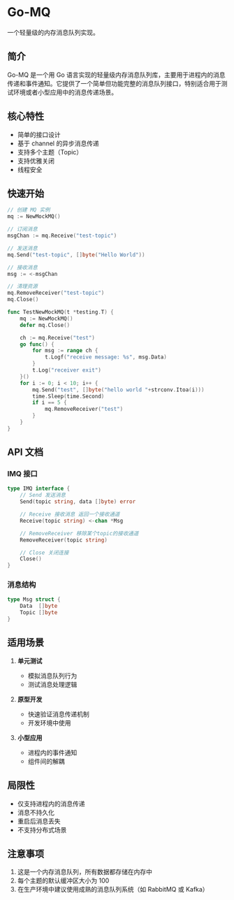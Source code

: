 # Go-MQ

一个轻量级的内存消息队列实现。

## 简介

Go-MQ 是一个用 Go 语言实现的轻量级内存消息队列库，主要用于进程内的消息传递和事件通知。它提供了一个简单但功能完整的消息队列接口，特别适合用于测试环境或者小型应用中的消息传递场景。


## 核心特性

- 简单的接口设计
- 基于 channel 的异步消息传递
- 支持多个主题（Topic）
- 支持优雅关闭
- 线程安全

## 快速开始

```go
// 创建 MQ 实例
mq := NewMockMQ()

// 订阅消息
msgChan := mq.Receive("test-topic")

// 发送消息
mq.Send("test-topic", []byte("Hello World"))

// 接收消息
msg := <-msgChan

// 清理资源
mq.RemoveReceiver("test-topic")
mq.Close()
```

```go
func TestNewMockMQ(t *testing.T) {
	mq := NewMockMQ()
	defer mq.Close()

	ch := mq.Receive("test")
	go func() {
		for msg := range ch {
			t.Logf("receive message: %s", msg.Data)
		}
		t.Log("receiver exit")
	}()
	for i := 0; i < 10; i++ {
		mq.Send("test", []byte("hello world "+strconv.Itoa(i)))
		time.Sleep(time.Second)
		if i == 5 {
			mq.RemoveReceiver("test")
		}
	}
}
```

## API 文档

### IMQ 接口

```go
type IMQ interface {
    // Send 发送消息
    Send(topic string, data []byte) error

    // Receive 接收消息 返回一个接收通道
    Receive(topic string) <-chan *Msg

    // RemoveReceiver 移除某个topic的接收通道
    RemoveReceiver(topic string)

    // Close 关闭连接
    Close()
}
```

### 消息结构

```go
type Msg struct {
    Data  []byte
    Topic []byte
}
```

## 适用场景

1. **单元测试**
   - 模拟消息队列行为
   - 测试消息处理逻辑

2. **原型开发**
   - 快速验证消息传递机制
   - 开发环境中使用

3. **小型应用**
   - 进程内的事件通知
   - 组件间的解耦

## 局限性

- 仅支持进程内的消息传递
- 消息不持久化
- 重启后消息丢失
- 不支持分布式场景

## 注意事项

1. 这是一个内存消息队列，所有数据都存储在内存中
2. 每个主题的默认缓冲区大小为 100
3. 在生产环境中建议使用成熟的消息队列系统（如 RabbitMQ 或 Kafka）
